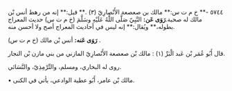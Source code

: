 ٥٧٤٤ -** خ م ت س:** مالك بن صعصعة الأَنْصارِيّ (٣) .** قيل:** إنه من رهط أنس بْن مالك له صحبة.**رَوَى عَن:** النَّبِيّ صَلَّى اللَّهُ عَلَيْهِ وسَلَّمَ (خ م ت س) حديث المعراج بطوله،** ويُقال:** إنه ليس في أحاديث المعراج أصح ولا أحسن منه.

**رَوَى عَنه:** أنس بْن مالك (خ م ت س) .

قال أَبُو عُمَر بْن عَبد الْبَرِّ (١) : مالك بْن صعصعة الأَنْصارِيّ المازني من بني مازن بْن النجار.

روى له البخاري، ومسلم، والتِّرْمِذِيّ، والنَّسَائي.

• مالك بْن عامر، أَبُو عطية الوادعي، يأتي في الكنى.